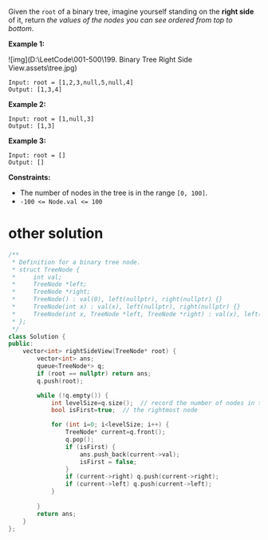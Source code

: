 Given the `root` of a binary tree, imagine yourself standing on the **right side** of it, return *the values of the nodes you can see ordered from top to bottom*.

 

**Example 1:**

![img](D:\LeetCode\001-500\199. Binary Tree Right Side View.assets\tree.jpg)

```
Input: root = [1,2,3,null,5,null,4]
Output: [1,3,4]
```

**Example 2:**

```
Input: root = [1,null,3]
Output: [1,3]
```

**Example 3:**

```
Input: root = []
Output: []
```

 

**Constraints:**

- The number of nodes in the tree is in the range `[0, 100]`.
- `-100 <= Node.val <= 100`

# other solution

```C++
/**
 * Definition for a binary tree node.
 * struct TreeNode {
 *     int val;
 *     TreeNode *left;
 *     TreeNode *right;
 *     TreeNode() : val(0), left(nullptr), right(nullptr) {}
 *     TreeNode(int x) : val(x), left(nullptr), right(nullptr) {}
 *     TreeNode(int x, TreeNode *left, TreeNode *right) : val(x), left(left), right(right) {}
 * };
 */
class Solution {
public:
    vector<int> rightSideView(TreeNode* root) {
        vector<int> ans;
        queue<TreeNode*> q;
        if (root == nullptr) return ans;
        q.push(root);

        while (!q.empty()) {
            int levelSize=q.size();  // record the number of nodes in the current layer
            bool isFirst=true;  // the rightmost node

            for (int i=0; i<levelSize; i++) {
                TreeNode* current=q.front();
                q.pop();
                if (isFirst) {
                    ans.push_back(current->val);
                    isFirst = false;
                }
                if (current->right) q.push(current->right);
                if (current->left) q.push(current->left);
            }
            
        }
        return ans;
    }
};
```

